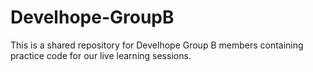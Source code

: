 # Develhope-GroupB
This is a shared repository for Develhope Group B members containing practice code for our live learning sessions. 
